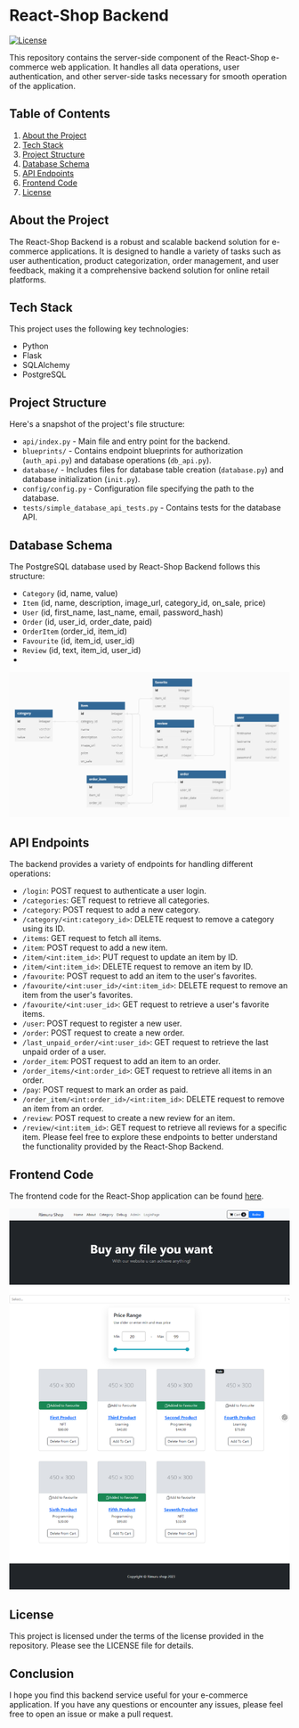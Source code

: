 # React-Shop Backend
[![License](https://img.shields.io/badge/license-MIT-blue.svg)](https://github.com/RaxFord1/react-shop-backend/blob/master/LICENSE.md)

This repository contains the server-side component of the React-Shop e-commerce web application. It handles all data operations, user authentication, and other server-side tasks necessary for smooth operation of the application.

## Table of Contents
1. [About the Project](#about-the-project)
2. [Tech Stack](#tech-stack)
3. [Project Structure](#project-structure)
4. [Database Schema](#database-schema)
5. [API Endpoints](#api-endpoints)
6. [Frontend Code](#frontend-code)
7. [License](#license)

## About the Project
The React-Shop Backend is a robust and scalable backend solution for e-commerce applications. It is designed to handle a variety of tasks such as user authentication, product categorization, order management, and user feedback, making it a comprehensive backend solution for online retail platforms.

## Tech Stack
This project uses the following key technologies:
- Python
- Flask
- SQLAlchemy
- PostgreSQL

## Project Structure
Here's a snapshot of the project's file structure:
- `api/index.py` - Main file and entry point for the backend.
- `blueprints/` - Contains endpoint blueprints for authorization (`auth_api.py`) and database operations (`db_api.py`).
- `database/` - Includes files for database table creation (`database.py`) and database initialization (`init.py`).
- `config/config.py` - Configuration file specifying the path to the database.
- `tests/simple_database_api_tests.py` - Contains tests for the database API.

## Database Schema
The PostgreSQL database used by React-Shop Backend follows this structure:
- `Category` (id, name, value)
- `Item` (id, name, description, image_url, category_id, on_sale, price)
- `User` (id, first_name, last_name, email, password_hash)
- `Order` (id, user_id, order_date, paid)
- `OrderItem` (order_id, item_id)
- `Favourite` (id, item_id, user_id)
- `Review` (id, text, item_id, user_id)
- 
![React-Shop Frontend](https://github.com/RaxFord1/react-shop-backend/blob/main/public/physical-model-database.jpg?raw=true)


## API Endpoints
The backend provides a variety of endpoints for handling different operations:
- `/login`: POST request to authenticate a user login.
- `/categories`: GET request to retrieve all categories.
- `/category`: POST request to add a new category.
- `/category/<int:category_id>`: DELETE request to remove a category using its ID.
- `/items`: GET request to fetch all items.
- `/item`: POST request to add a new item.
- `/item/<int:item_id>`: PUT request to update an item by ID.
- `/item/<int:item_id>`: DELETE request to remove an item by ID.
- `/favourite`: POST request to add an item to the user's favorites.
- `/favourite/<int:user_id>/<int:item_id>`: DELETE request to remove an item from the user's favorites.
- `/favourite/<int:user_id>`: GET request to retrieve a user's favorite items.
- `/user`: POST request to register a new user.
- `/order`: POST request to create a new order.
- `/last_unpaid_order/<int:user_id>`: GET request to retrieve the last unpaid order of a user.
- `/order_item`: POST request to add an item to an order.
- `/order_items/<int:order_id>`: GET request to retrieve all items in an order.
- `/pay`: POST request to mark an order as paid.
- `/order_item/<int:order_id>/<int:item_id>`: DELETE request to remove an item from an order.
- `/review`: POST request to create a new review for an item.
- `/review/<int:item_id>`: GET request to retrieve all reviews for a specific item.
Please feel free to explore these endpoints to better understand the functionality provided by the React-Shop Backend.

## Frontend Code
The frontend code for the React-Shop application can be found [here](https://github.com/RaxFord1/react-shop).

![React-Shop Frontend](https://github.com/RaxFord1/react-shop/blob/master/public/screenshot.png?raw=true)

## License
This project is licensed under the terms of the license provided in the repository. Please see the LICENSE file for details.

## Conclusion
I hope you find this backend service useful for your e-commerce application. If you have any questions or encounter any issues, please feel free to open an issue or make a pull request.
